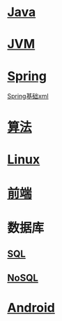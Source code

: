 # [Java](./Books/Java/Java.md)

# [JVM](./Books/JVM/JVM.md)

# [Spring](./Books/Spring/Spring.md)

[Spring基础xml](./Books/Spring/Spring基础xml.md)

# [算法](./Books/算法.md)

# [Linux](./Books/Linux/Linux.md)

# [前端](./Books/前端/前端.md)

# 数据库

## [SQL](./Books/数据库/SQL.md)

## [NoSQL](./Books/数据库/NoSQL.md)

# [Android](./Books/Android/Android.md)
